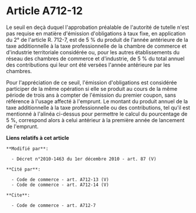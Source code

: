 # Article A712-12

Le seuil en deçà duquel l'approbation préalable de l'autorité de tutelle n'est pas requise en matière d'émission
d'obligations à taux fixe, en application du 2° de l'article R. 712-7, est de 5 % du produit de l'année antérieure de la taxe
additionnelle à la taxe professionnelle de la      chambre de commerce et d'industrie territoriale considérée ou, pour les
autres établissements du réseau des chambres de commerce et d'industrie, de 5 % du total annuel des contributions qui leur
ont été versées l'année antérieure par les chambres. 

Pour l'appréciation de ce seuil, l'émission d'obligations est considérée participer de la même opération si elle se produit
au cours de la même période de trois ans à compter de l'émission du premier coupon, sans référence à l'usage affecté à
l'emprunt. Le montant du produit annuel de la taxe additionnelle à la taxe professionnelle ou des contributions, tel qu'il
est mentionné à l'alinéa ci-dessus pour permettre le calcul du pourcentage de 5 %, correspond alors à celui antérieur à la
première année de lancement de l'emprunt.

**Liens relatifs à cet article**

	**Modifié par**:

	  - Décret n°2010-1463 du 1er décembre 2010 - art. 87 (V)

	**Cité par**:

	  - Code de commerce - art. A712-13 (V)
	  - Code de commerce - art. A712-14 (V)

	**Cite**:

	  - Code de commerce - art. A712-7
